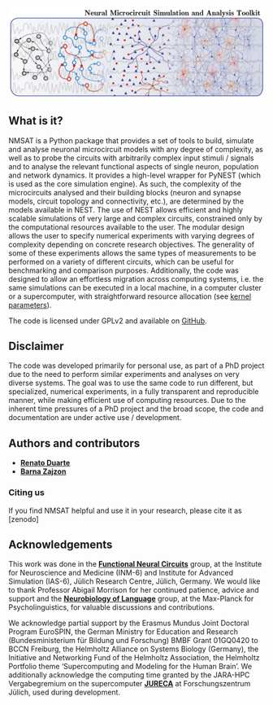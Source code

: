 # 

<!--# Neural Microcircuit Simulation and Analysis Toolkit (NMSAT)-->

![alt-text](/images/NMSAT.png)


## What is it?

NMSAT is a Python package that provides a set of tools to build, simulate and analyse neuronal microcircuit models with any degree of complexity, as well as to probe the circuits with arbitrarily complex input stimuli / signals and to analyse the relevant functional aspects of single neuron, population and network dynamics. It provides a high-level wrapper for PyNEST (which is used as
the core simulation engine). As such, the complexity of the microcircuits analysed and their building blocks (neuron and synapse models, circuit topology and connectivity, etc.), are determined by the models available in NEST. The use of NEST allows efficient and highly scalable simulations of very
large and complex circuits, constrained only by the computational resources available to the user.
The modular design allows the user to specify numerical experiments with varying degrees of
complexity depending on concrete research objectives. The generality of some of these experiments
allows the same types of measurements to be performed on a variety of different circuits, which can
be useful for benchmarking and comparison purposes. Additionally, the code was designed to allow
an effortless migration across computing systems, i.e. the same simulations can be executed in a
local machine, in a computer cluster or a supercomputer, with straightforward resource allocation
(see [kernel parameters](/parameters/#kernel)).


The code is licensed under GPLv2 and available on [GitHub](https://github.com/rcfduarte/nmsat).


## Disclaimer

The code was developed primarily for personal use, as part of a PhD project due to the need to perform similar experiments and analyses on very diverse systems. The goal was to use the same code to
run different, but specialized, numerical experiments, in a fully transparent and reproducible manner, while making efficient use of computing resources. Due to the inherent time pressures of a PhD project and the broad scope, the code and documentation are under active use / development. 


## Authors and contributors

* **[Renato Duarte](https://github.com/rcfduarte)**
* **[Barna Zajzon](https://github.com/zbarni)**


### Citing us
If you find NMSAT helpful and use it in your research, please cite it as [zenodo]

## Acknowledgements
This work was done in the **[Functional Neural Circuits](http://www.fz-juelich.de/inm/inm-6/EN/Forschung/Morrison/artikel.html)** group, at the Institute for Neuroscience and Medicine (INM-6) and Institute for Advanced Simulation (IAS-6), Jülich Research Centre, Jülich, Germany. 
We would like to thank Professor Abigail Morrison for her continued patience, advice and support and the **[Neurobiology of Language](http://www.mpi.nl/departments/neurobiology-of-language)** group, at the Max-Planck for Psycholinguistics, for valuable discussions and contributions.

We acknowledge partial support by the Erasmus Mundus Joint Doctoral Program EuroSPIN, the German Ministry for Education and Research (Bundesministerium für Bildung und Forschung) BMBF Grant 01GQ0420 to BCCN Freiburg, the Helmholtz Alliance on Systems Biology (Germany), the Initiative and Networking Fund of the Helmholtz Association, the Helmholtz Portfolio theme ‘Supercomputing and Modeling for the Human Brain’.
We additionally acknowledge the computing time granted by the JARA-HPC Vergabegremium on the supercomputer **[JURECA](https://jlsrf.org/index.php/lsf/article/view/121/pdf)** at Forschungszentrum Jülich, used during development.
